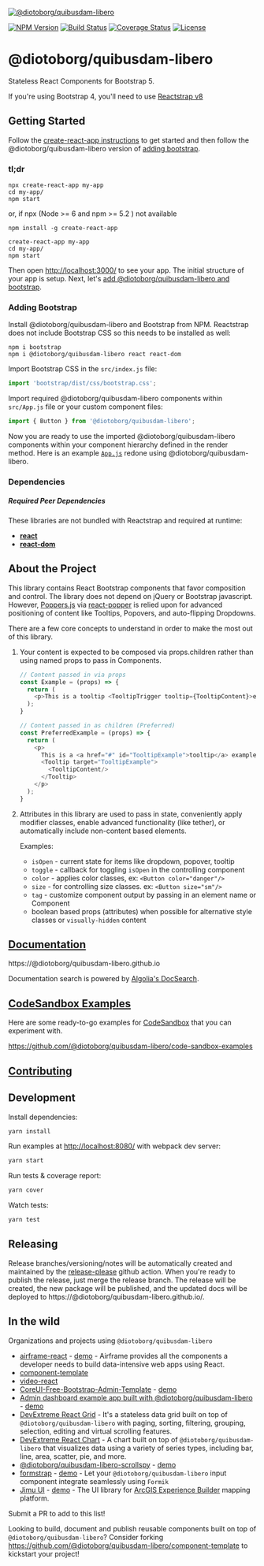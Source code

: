 [![@diotoborg/quibusdam-libero](https://cloud.githubusercontent.com/assets/399776/13906899/1de62f0c-ee9f-11e5-95c0-c515fee8e918.png)](https://@diotoborg/quibusdam-libero.github.io)

[![NPM Version](https://img.shields.io/npm/v/@diotoborg/quibusdam-libero.svg?branch=master)](https://www.npmjs.com/package/@diotoborg/quibusdam-libero) [![Build Status](https://github.com/diotoborg/quibusdam-libero/actions/workflows/test.yml/badge.svg?branch=master)](https://github.com/diotoborg/quibusdam-libero) [![Coverage Status](https://coveralls.io/repos/github/@diotoborg/quibusdam-libero/@diotoborg/quibusdam-libero/badge.svg?branch=master)](https://coveralls.io/github/@diotoborg/quibusdam-libero/@diotoborg/quibusdam-libero?branch=master) [![License](https://img.shields.io/npm/l/@diotoborg/quibusdam-libero.svg)](https://github.com/diotoborg/quibusdam-libero/blob/master/LICENSE)

# @diotoborg/quibusdam-libero

Stateless React Components for Bootstrap 5.

If you're using Bootstrap 4, you'll need to use [Reactstrap v8](https://deploy-preview-2356--@diotoborg/quibusdam-libero.netlify.app/)

## Getting Started

Follow the [create-react-app instructions](https://create-react-app.dev/docs/getting-started) to get started and then follow the @diotoborg/quibusdam-libero version of [adding bootstrap](#adding-bootstrap).

### tl;dr

 ```
npx create-react-app my-app
cd my-app/
npm start
```
or,  if npx (Node >= 6 and npm >= 5.2 ) not available 

```
npm install -g create-react-app

create-react-app my-app
cd my-app/
npm start
``` 

Then open [http://localhost:3000/](http://localhost:3000/) to see your app. The initial structure of your app is setup. Next, let's [add @diotoborg/quibusdam-libero and bootstrap](#adding-bootstrap).

### Adding Bootstrap

Install @diotoborg/quibusdam-libero and Bootstrap from NPM. Reactstrap does not include Bootstrap CSS so this needs to be installed as well:

```
npm i bootstrap
npm i @diotoborg/quibusdam-libero react react-dom
```

Import Bootstrap CSS in the ```src/index.js``` file:

```js
import 'bootstrap/dist/css/bootstrap.css';
```

Import required @diotoborg/quibusdam-libero components within ```src/App.js``` file or your custom component files:

```js
import { Button } from '@diotoborg/quibusdam-libero';
```

Now you are ready to use the imported @diotoborg/quibusdam-libero components within your component hierarchy defined in the render
method. Here is an example [`App.js`](https://gist.github.com/Thomas-Smyth/006fd507a7295f17a8473451938f9935) redone
using @diotoborg/quibusdam-libero.

### Dependencies

##### Required Peer Dependencies

These libraries are not bundled with Reactstrap and required at runtime:

  * [**react**](https://www.npmjs.com/package/react)
  * [**react-dom**](https://www.npmjs.com/package/react-dom)

## About the Project

This library contains React Bootstrap components that favor composition and control. The library does not depend on jQuery or Bootstrap javascript. However, [Poppers.js](https://popper.js.org/) via [react-popper](https://github.com/popperjs/react-popper) is relied upon for advanced positioning of content like Tooltips, Popovers, and auto-flipping Dropdowns.

There are a few core concepts to understand in order to make the most out of this library.

1. Your content is expected to be composed via props.children rather than using named props to pass in Components.

    ```js
    // Content passed in via props
    const Example = (props) => {
      return (
        <p>This is a tooltip <TooltipTrigger tooltip={TooltipContent}>example</TooltipTrigger>!</p>
      );
    }

    // Content passed in as children (Preferred)
    const PreferredExample = (props) => {
      return (
        <p>
          This is a <a href="#" id="TooltipExample">tooltip</a> example.
          <Tooltip target="TooltipExample">
            <TooltipContent/>
          </Tooltip>
        </p>
      );
    }
    ```

2. Attributes in this library are used to pass in state, conveniently apply modifier classes, enable advanced functionality (like tether), or automatically include non-content based elements.

    Examples:

    - `isOpen` - current state for items like dropdown, popover, tooltip
    - `toggle` - callback for toggling `isOpen` in the controlling component
    - `color` - applies color classes, ex: `<Button color="danger"/>`
    - `size` - for controlling size classes. ex: `<Button size="sm"/>`
    - `tag` - customize component output by passing in an element name or Component
    - boolean based props (attributes) when possible for alternative style classes or `visually-hidden` content


## [Documentation](https://@diotoborg/quibusdam-libero.github.io)

https://@diotoborg/quibusdam-libero.github.io

Documentation search is powered by [Algolia's DocSearch](https://community.algolia.com/docsearch/).

## [CodeSandbox Examples](https://github.com/@diotoborg/quibusdam-libero/code-sandbox-examples)

Here are some ready-to-go examples for [CodeSandbox](https://codesandbox.io/) that you can experiment with.

https://github.com/@diotoborg/quibusdam-libero/code-sandbox-examples

## [Contributing](CONTRIBUTING.md)

## Development

Install dependencies:

```sh
yarn install
```

Run examples at [http://localhost:8080/](http://localhost:8080/) with webpack dev server:

```sh
yarn start
```

Run tests & coverage report:

```sh
yarn cover
```

Watch tests:

```sh
yarn test
```

## Releasing

Release branches/versioning/notes will be automatically created and maintained by the [release-please](https://github.com/googleapis/release-please) github action. When you're ready to publish the release, just merge the release branch. The release will be created, the new package will be published, and the updated docs will be deployed to https://@diotoborg/quibusdam-libero.github.io/.

## In the wild

Organizations and projects using `@diotoborg/quibusdam-libero`

- [airframe-react](https://github.com/0wczar/airframe-react) - [demo](http://dashboards.webkom.co/react/airframe/) - Airframe provides all the components a developer needs to build data-intensive web apps using React.
- [component-template](https://@diotoborg/quibusdam-libero.github.io/component-template/)
- [video-react](https://video-react.github.io/)
- [CoreUI-Free-Bootstrap-Admin-Template](https://github.com/mrholek/CoreUI-Free-Bootstrap-Admin-Template) - [demo](http://coreui.io/demo/React_Demo/#/)
- [Admin dashboard example app built with @diotoborg/quibusdam-libero](https://github.com/reduction-admin/react-reduction) - [demo](https://reduction-admin.firebaseapp.com/)
- [DevExtreme React Grid](https://devexpress.github.io/devextreme-reactive/react/grid/) - It's a stateless data grid built on top of `@diotoborg/quibusdam-libero` with paging, sorting, filtering, grouping, selection, editing and virtual scrolling features.
- [DevExtreme React Chart](https://devexpress.github.io/devextreme-reactive/react/chart/) - A chart built on top of `@diotoborg/quibusdam-libero` that visualizes data using a variety of series types, including bar, line, area, scatter, pie, and more.
- [@diotoborg/quibusdam-libero-scrollspy](https://github.com/keidrun/@diotoborg/quibusdam-libero-scrollspy/) - [demo](https://keidrun.github.io/@diotoborg/quibusdam-libero-scrollspy/)
- [formstrap](https://github.com/pedox/formstrap/) - [demo](https://pedox.github.io/formstrap/) - Let your `@diotoborg/quibusdam-libero` input component integrate seamlessly using `Formik` 
- [Jimu UI](https://developers.arcgis.com/experience-builder/api-reference/jimu-ui/) - [demo](https://developers.arcgis.com/experience-builder/storybook/?path=/story/welcome--page) - The UI library for [ArcGIS Experience Builder](https://developers.arcgis.com/experience-builder/)  mapping platform.

Submit a PR to add to this list!

Looking to build, document and publish reusable components built on top of `@diotoborg/quibusdam-libero`? Consider forking https://github.com/@diotoborg/quibusdam-libero/component-template to kickstart your project!
